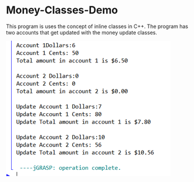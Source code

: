 # Money-Classes-Demo
This program is uses the concept of inline classes in C++. The program has two accounts that get updated with the money update classes.

![alt-text](Money%20Class.PNG)
